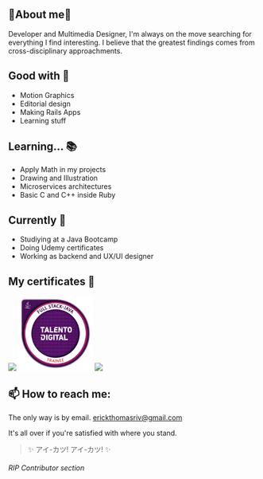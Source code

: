 ## 🌸About me🌸

Developer and Multimedia Designer, I'm always on the move searching for everything I find interesting. I believe that the greatest findings comes from cross-disciplinary approachments.

## Good with 🎀

- Motion Graphics
- Editorial design
- Making Rails Apps
- Learning stuff

## Learning... 📚

- Apply Math in my projects
- Drawing and Illustration
- Microservices architectures
- Basic C and C++ inside Ruby

## Currently 🌟

- Studiying at a Java Bootcamp
- Doing Udemy certificates
- Working as backend and UX/UI designer

## My certificates 💎

<a href="https://www.acreditta.com/credential/2d60b892-afe4-43ee-8e32-e5f8e0ac8945?utm_source=copy&resource_type=badge&resource=2d60b892-afe4-43ee-8e32-e5f8e0ac8945" target="_blank"><img src="rails-certificate.png" width="150"></a>
<a href="https://www.acreditta.com/credential/000ad571-abbb-4cdf-85e6-e5e7b856c603?utm_source=copy&resource_type=badge&resource=000ad571-abbb-4cdf-85e6-e5e7b856c603" target="_blank"><img src="java-certificate.png" width="150"></a>
<a href="https://www.credly.com/badges/b7d66c26-1c34-4646-a9a4-165695ed2338/public_url" target="_blank"><img src="scrum-badge.png" width="150"></a>

## 📫 How to reach me:

The only way is by email.
erickthomasriv@gmail.com

It's all over if you're satisfied with where you stand.

> ✨ アイ-カツ! アイ-カツ! ✨

###### RIP Contributor section
